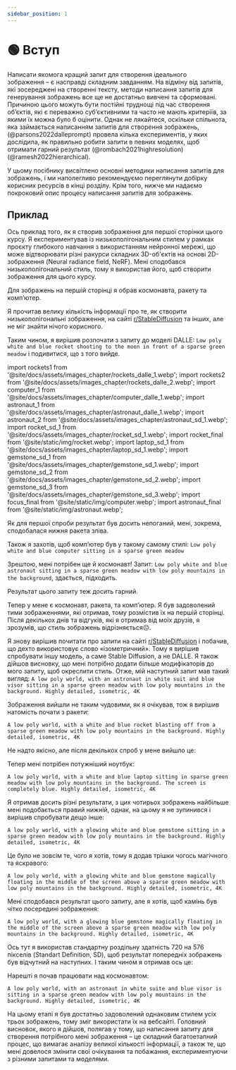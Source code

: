 ```yaml
---
sidebar_position: 1
---
```


# 🟢 Вступ

Написати якомога кращий запит для створення ідеального зображення – є насправді складним завданням. На відміну від запитів, які зосереджені на створенні тексту, методи написання запитів для генерування зображень все ще не достатньо вивчені та сформовані. Причиною цього можуть бути постійні труднощі під час створення об’єктів, які є переважно суб’єктивними та часто не мають критеріїв, за якими їх можна було б оцінити. Однак не лякайтеся, оскільки спільнота, яка займається написанням запитів для створення зображень, (@parsons2022dalleprompt) провела кілька експериментів, у яких дослідила, як правильно робити запити в певних моделях, щоб отримати гарний результат (@rombach2021highresolution) (@ramesh2022hierarchical).

У цьому посібнику висвітлено основні методики написання запитів для зображень, і ми наполегливо рекомендуємо переглянути добірку корисних ресурсів в кінці розділу. Крім того, нижче ми надаємо покроковий опис процесу написання запитів для зображень.


## Приклад

Ось приклад того, як я створив зображення для першої сторінки цього курсу. Я експериментував із низькополігональним стилем у рамках проєкту глибокого навчання з використанням нейронної мережі, що може відтворювати різні ракурси складних 3D-об'єктів на основі 2D-зображення (Neural radiance field, NeRF). Мені сподобався низькополігональний стиль, тому я використав його, щоб створити зображення для цього курсу.

Для зображень на першій сторінці я обрав космонавта, ракету та комп’ютер.

Я прочитав велику кількість інформації про те, як створити низькополігональні зображення, на сайті [r/StableDiffusion](https://www.reddit.com/r/StableDiffusion/) та інших, але не міг знайти нічого корисного.

Таким чином, я вирішив розпочати з запиту до моделі DALLE: `Low poly white and blue rocket shooting to the moon in front of a sparse green meadow` і подивитися, що з того вийде.

import rockets1 from '@site/docs/assets/images_chapter/rockets_dalle_1.webp';
import rockets2 from '@site/docs/assets/images_chapter/rockets_dalle_2.webp';
import computer_1 from '@site/docs/assets/images_chapter/computer_dalle_1.webp';
import astronaut_1 from '@site/docs/assets/images_chapter/astronaut_dalle_1.webp';
import astronaut_2 from '@site/docs/assets/images_chapter/astronaut_sd_1.webp';
import rocket_sd_1 from '@site/docs/assets/images_chapter/rocket_sd_1.webp';
import rocket_final from '@site/static/img/rocket.webp';
import laptop_sd_1 from '@site/docs/assets/images_chapter/laptop_sd_1.webp';
import gemstone_sd_1 from '@site/docs/assets/images_chapter/gemstone_sd_1.webp';
import gemstone_sd_2 from '@site/docs/assets/images_chapter/gemstone_sd_2.webp';
import gemstone_sd_3 from '@site/docs/assets/images_chapter/gemstone_sd_3.webp';
import focus_final from '@site/static/img/computer.webp';
import astronaut_final from '@site/static/img/astronaut.webp';

<div style={{textAlign: 'center'}}>
  <LazyLoadImage src={rockets1} style={{width: "750px"}} />
</div>

<div style={{textAlign: 'center'}}>
  <LazyLoadImage src={rockets2} style={{width: "750px"}} />
</div>

Як для першої спроби результат був досить непоганий, мені, зокрема, сподобалася нижня ракета зліва.

Також я захотів, щоб комп’ютер був у такому самому стилі: `Low poly white and blue computer sitting in a sparse green meadow`

<div style={{textAlign: 'center'}}>
  <LazyLoadImage src={computer_1} style={{width: "750px"}} />
</div>

Зрештою, мені потрібен ще й космонавт! Запит: `Low poly white and blue astronaut sitting in a sparse green meadow with low poly mountains in the background`, здається, підходить.

<div style={{textAlign: 'center'}}>
  <LazyLoadImage src={astronaut_1} style={{width: "750px"}} />
</div>

Результат цього запиту теж досить гарний.

Тепер у мене є космонавт, ракета, та комп’ютер. Я був задоволений тими зображеннями, які отримав, тому розмістив їх на першій сторінці. Після декількох днів та відгуків, які я отримав від моїх друзів, я зрозумів, що стиль зображень відрізняється😔.


Я знову вирішив почитати про запити на сайті [r/StableDiffusion](https://www.reddit.com/r/StableDiffusion/) і побачив, що дехто використовує слово «ізометричний». Тому я вирішив спробувати іншу модель, а саме Stable Diffusion, а не DALLE. Я також дійшов висновку, що мені потрібно додати більше модифікаторів до мого запиту, щоб окреслити стиль. Отже, мій наступний запит мав такий вигляд: `A low poly world, with an astronaut in white suit and blue visor sitting in a sparse green meadow with low poly mountains in the background. Highly detailed, isometric, 4K`

<div style={{textAlign: 'center'}}>
  <LazyLoadImage src={astronaut_2} style={{width: "250px"}} />
</div>

Зображення вийшли не таким чудовими, як я очікував, тож я вирішив натомість почати з ракети:

`A low poly world, with a white and blue rocket blasting off from a sparse green meadow with low poly mountains in the background. Highly detailed, isometric, 4K`

<div style={{textAlign: 'center'}}>
  <LazyLoadImage src={rocket_sd_1} style={{width: "250px"}} />
</div>

Не надто якісно, але після декількох спроб у мене вийшло це: 

<div style={{textAlign: 'center'}}>
  <LazyLoadImage src={rocket_final} style={{width: "250px"}} />
</div>

Тепер мені потрібен потужніший ноутбук:

`A low poly world, with a white and blue laptop sitting in sparse green meadow with low poly mountains in the background. The screen is completely blue. Highly detailed, isometric, 4K`

<div style={{textAlign: 'center'}}>
  <LazyLoadImage src={laptop_sd_1} style={{width: "250px"}} />
</div>

Я отримав досить різні результати, з цих чотирьох зображень найбільше мені подобається правий нижній, однак, на цьому я не зупинився і вирішив спробувати дещо інше:

`A low poly world, with a glowing white and blue gemstone sitting in a sparse green meadow with low poly mountains in the background. Highly detailed, isometric, 4K`

<div style={{textAlign: 'center'}}>
  <LazyLoadImage src={gemstone_sd_1} style={{width: "250px"}} />
</div>

Це було не зовсім те, чого я хотів, тому я додав трішки чогось магічного та яскравого:

`A low poly world, with a glowing white and blue gemstone magically floating in the middle of the screen above a sparse green meadow with low poly mountains in the background. Highly detailed, isometric, 4K`

<div style={{textAlign: 'center'}}>
  <LazyLoadImage src={gemstone_sd_2} style={{width: "250px"}} />
</div>

Мені сподобався результат цього запиту, але я хотів, щоб камінь був чітко посередині зображення:

`A low poly world, with a glowing blue gemstone magically floating in the middle of the screen above a sparse green meadow with low poly mountains in the background. Highly detailed, isometric, 4K`

<div style={{textAlign: 'center'}}>
  <LazyLoadImage src={gemstone_sd_3} style={{width: "250px"}} />
</div>

Ось тут я використав стандартну роздільну здатність 720 на 576 пікселів (Standart Definition, SD), щоб результат попередніх зображень був відчутний на наступних. І таким чином я отримав ось це:

<div style={{textAlign: 'center'}}>
  <LazyLoadImage src={focus_final} style={{width: "250px"}} />
</div>

Нарешті я почав працювати над космонавтом:

`A low poly world, with an astronaut in white suite and blue visor is sitting in a sparse green meadow with low poly mountains in the background. Highly detailed, isometric, 4K`

<div style={{textAlign: 'center'}}>
  <LazyLoadImage src={astronaut_final} style={{width: "250px"}} />
</div>

На цьому етапі я був достатньо задоволений однаковим стилем усіх трьох зображень, тому зміг використати їх на вебсайті. Головний висновок, якого я дійшов, полягав у тому, що написання запиту для створення потрібного мені зображення – це складний багатоетапний процес, що вимагає аналізу великої кількості інформації, а також те, що мені довелося змінити свої очікування та побажання, експериментуючи з різними запитами та моделями.
